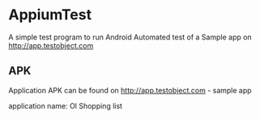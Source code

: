 # AppiumTest
A simple test program to run Android Automated test of a Sample app on http://app.testobject.com

## APK 
 
Application APK can be found on http://app.testobject.com - sample app 

application name:  Ol Shopping list


